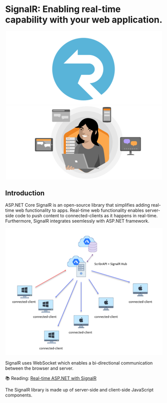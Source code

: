 # SignalR: Enabling real-time capability with your web application. 


<p align="center">
<img width="500px" src="imgs/signalr-logo.png" /><img width="500px" src="imgs/signalr-uses.png" />
</p>

## Introduction

ASP.NET Core SignalR is an open-source library that simplifies adding real-time web functionality to apps. Real-time web functionality enables server-side code to push content to connected-clients as it happens in real-time. Furthermore, SignalR integrates seemlessly with ASP.NET framework.

<p align="center">
<img width="600px" src="imgs/signalr-diagram.png" />
</p>

SignalR uses WebSocket which enables a bi-directional communication between the browser 
and server. 

📚 Reading: [Real-time ASP.NET with SignalR](https://dotnet.microsoft.com/apps/aspnet/real-time)

The SignalR library is made up of server-side and client-side JavaScript components.



